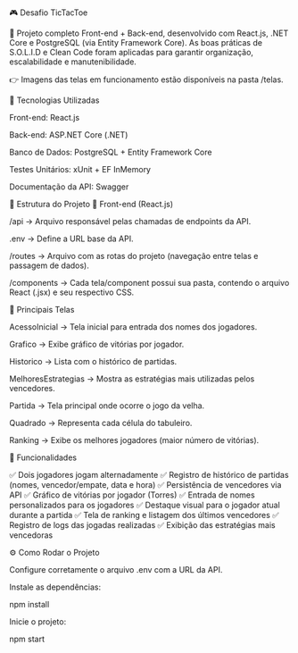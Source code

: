 🎮 Desafio TicTacToe

📌 Projeto completo Front-end + Back-end, desenvolvido com React.js, .NET Core e PostgreSQL (via Entity Framework Core).
As boas práticas de S.O.L.I.D e Clean Code foram aplicadas para garantir organização, escalabilidade e manutenibilidade.

👉 Imagens das telas em funcionamento estão disponíveis na pasta /telas.

🚀 Tecnologias Utilizadas

Front-end: React.js

Back-end: ASP.NET Core (.NET)

Banco de Dados: PostgreSQL + Entity Framework Core

Testes Unitários: xUnit + EF InMemory

Documentação da API: Swagger

📂 Estrutura do Projeto
📌 Front-end (React.js)

/api → Arquivo responsável pelas chamadas de endpoints da API.

.env → Define a URL base da API.

/routes → Arquivo com as rotas do projeto (navegação entre telas e passagem de dados).

/components → Cada tela/component possui sua pasta, contendo o arquivo React (.jsx) e seu respectivo CSS.

📌 Principais Telas

AcessoInicial → Tela inicial para entrada dos nomes dos jogadores.

Grafico → Exibe gráfico de vitórias por jogador.

Historico → Lista com o histórico de partidas.

MelhoresEstrategias → Mostra as estratégias mais utilizadas pelos vencedores.

Partida → Tela principal onde ocorre o jogo da velha.

Quadrado → Representa cada célula do tabuleiro.

Ranking → Exibe os melhores jogadores (maior número de vitórias).

📖 Funcionalidades

✅ Dois jogadores jogam alternadamente
✅ Registro de histórico de partidas (nomes, vencedor/empate, data e hora)
✅ Persistência de vencedores via API
✅ Gráfico de vitórias por jogador (Torres)
✅ Entrada de nomes personalizados para os jogadores
✅ Destaque visual para o jogador atual durante a partida
✅ Tela de ranking e listagem dos últimos vencedores
✅ Registro de logs das jogadas realizadas
✅ Exibição das estratégias mais vencedoras

⚙️ Como Rodar o Projeto

Configure corretamente o arquivo .env com a URL da API.

Instale as dependências:

npm install


Inicie o projeto:

npm start
